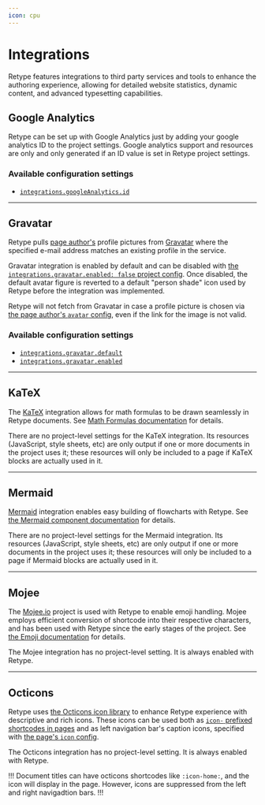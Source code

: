 ```yaml
---
icon: cpu
---
```


# Integrations

Retype features integrations to third party services and tools to enhance the authoring experience, allowing for detailed website statistics, dynamic content, and advanced typesetting capabilities.

## Google Analytics

Retype can be set up with Google Analytics just by adding your google analytics ID to the project settings. Google analytics support and resources are only and only generated if an ID value is set in Retype project settings.

### Available configuration settings

- [`integrations.googleAnalytics.id`](../configuration/project.md#googleanalytics)

---

## Gravatar

Retype pulls [page author's](../configuration/page.md#author) profile pictures from [Gravatar](https://gravatar.com) where the specified e-mail address matches an existing profile in the service.

Gravatar integration is enabled by default and can be disabled with [the `integrations.gravatar.enabled: false` project config](../configuration/project.md#gravatarenabled). Once disabled, the default avatar figure is reverted to a default "person shade" icon used by Retype before the integration was implemented.

Retype will not fetch from Gravatar in case a profile picture is chosen via [the page author's `avatar` config](../configuration/page.md#author), even if the link for the image is not valid.

### Available configuration settings

- [`integrations.gravatar.default`](../configuration/project.md#gravatardefault)
- [`integrations.gravatar.enabled`](../configuration/project.md#gravatarenabled)

---

## KaTeX

The [KaTeX](https://katex.org) integration allows for math formulas to be drawn seamlessly in Retype documents. See [Math Formulas documentation](../components/math-formulas.md) for details.

There are no project-level settings for the KaTeX integration. Its resources (JavaScript, style sheets, etc) are only output if one or more documents in the project uses it; these resources will only be included to a page if KaTeX blocks are actually used in it.

---

## Mermaid

[Mermaid](https://mermaid-js.github.io/mermaid) integration enables easy building of flowcharts with Retype. See [the Mermaid component documentation](../components/mermaid.md) for details.

There are no project-level settings for the Mermaid integration. Its resources (JavaScript, style sheets, etc) are only output if one or more documents in the project uses it; these resources will only be included to a page if Mermaid blocks are actually used in it.

---

## Mojee

The [Mojee.io](https://mojee.io) project is used with Retype to enable emoji handling. Mojee employs efficient conversion of shortcode into their respective characters, and has been used with Retype since the early stages of the project. See [the Emoji documentation](../components/emoji.md) for details.

The Mojee integration has no project-level setting. It is always enabled with Retype.

---

## Octicons

Retype uses [the Octicons icon library](https://github.com/primer/octicons) to enhance Retype experience with descriptive and rich icons. These icons can be used both as [`icon-` prefixed shortcodes in pages](../components/icon.md) and as left navigation bar's caption icons, specified with [the page's `icon` config](../configuration/page.md#icon).

The Octicons integration has no project-level setting. It is always enabled with Retype.

!!!
Document titles can have octicons shortcodes like `:icon-home:`, and the icon will display in the page. However, icons are suppressed from the left and right navigadtion bars.
!!!